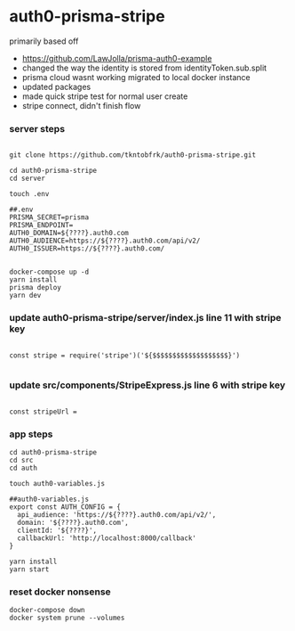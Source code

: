 # auth0-prisma-stripe

primarily based off
* https://github.com/LawJolla/prisma-auth0-example
* changed the way the identity is stored from identityToken.sub.split
* prisma cloud wasnt working migrated to local docker instance
* updated packages
* made quick stripe test for normal user create
* stripe connect, didn't finish flow



### server steps
````

git clone https://github.com/tkntobfrk/auth0-prisma-stripe.git

cd auth0-prisma-stripe
cd server

touch .env

##.env
PRISMA_SECRET=prisma
PRISMA_ENDPOINT=
AUTH0_DOMAIN=${????}.auth0.com
AUTH0_AUDIENCE=https://${????}.auth0.com/api/v2/
AUTH0_ISSUER=https://${????}.auth0.com/


docker-compose up -d
yarn install
prisma deploy
yarn dev

````

### update auth0-prisma-stripe/server/index.js line 11 with stripe key
````

const stripe = require('stripe')('${$$$$$$$$$$$$$$$$$$$}')


````

### update src/components/StripeExpress.js line 6 with stripe key
````

const stripeUrl =

````


### app steps

````
cd auth0-prisma-stripe
cd src
cd auth

touch auth0-variables.js

##auth0-variables.js
export const AUTH_CONFIG = {
  api_audience: 'https://${????}.auth0.com/api/v2/',
  domain: '${????}.auth0.com',
  clientId: '${????}',
  callbackUrl: 'http://localhost:8000/callback'
}

yarn install
yarn start

````

### reset docker nonsense
````
docker-compose down
docker system prune --volumes
````
